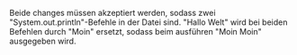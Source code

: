 Beide changes müssen akzeptiert werden, sodass zwei "System.out.println"-Befehle in der Datei sind.
"Hallo Welt" wird bei beiden Befehlen durch "Moin" ersetzt, sodass beim ausführen "Moin Moin" ausgegeben wird.